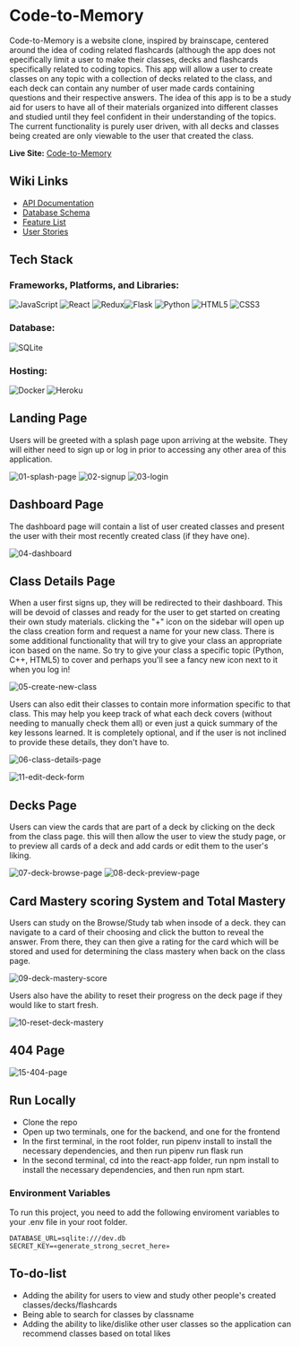 # Code-to-Memory

Code-to-Memory is a website clone, inspired by brainscape, centered around the idea of coding related flashcards (although the app does not epecifically limit a user to make their classes, decks and flashcards specifically related to coding topics. This app will allow a user to create classes on any topic with a collection of decks related to the class, and each deck can contain any number of user made cards containing questions and their respective answers. The idea of this app is to be a study aid for users to have all of their materials organized into different classes and studied until they feel confident in their understanding of the topics. The current functionality is purely user driven, with all decks and classes being created are only viewable to the user that created the class.

**Live Site:** [Code-to-Memory](https://code-to-memory.herokuapp.com/)

## Wiki Links
- [API Documentation](https://github.com/ZRonzan/aA-Capstone-Code-to-Memory/wiki/API-Routes)
- [Database Schema](https://github.com/ZRonzan/aA-Capstone-Code-to-Memory/wiki/Database-Schema)
- [Feature List](https://github.com/ZRonzan/aA-Capstone-Code-to-Memory/wiki/Feature-List)
- [User Stories](https://github.com/ZRonzan/aA-Capstone-Code-to-Memory/wiki/User-Stories)

## Tech Stack

### Frameworks, Platforms, and Libraries:

![JavaScript](https://img.shields.io/badge/javascript-%23323330.svg?style=for-the-badge&logo=javascript&logoColor=%23F7DF1E) ![React](https://img.shields.io/badge/react-%2320232a.svg?style=for-the-badge&logo=react&logoColor=%2361DAFB) ![Redux](https://img.shields.io/badge/redux-%23593d88.svg?style=for-the-badge&logo=redux&logoColor=white)![Flask](https://img.shields.io/badge/flask-%23000.svg?style=for-the-badge&logo=flask&logoColor=white) ![Python](https://img.shields.io/badge/python-3670A0?style=for-the-badge&logo=python&logoColor=ffdd54)
 ![HTML5](https://img.shields.io/badge/html5-%23E34F26.svg?style=for-the-badge&logo=html5&logoColor=white) ![CSS3](https://img.shields.io/badge/css3-%231572B6.svg?style=for-the-badge&logo=css3&logoColor=white)

### Database:

![SQLite](https://img.shields.io/badge/sqlite-%2307405e.svg?style=for-the-badge&logo=sqlite&logoColor=white)

### Hosting:

![Docker](https://img.shields.io/badge/docker-%230db7ed.svg?style=for-the-badge&logo=docker&logoColor=white)
![Heroku](https://img.shields.io/badge/heroku-%23430098.svg?style=for-the-badge&logo=heroku&logoColor=white)

## Landing Page
Users will be greeted with a splash page upon arriving at the website. They will either need to sign up or log in prior to accessing any other area of this application.

![01-splash-page](https://user-images.githubusercontent.com/100141010/189431403-b14234e7-5dbe-440b-abf2-ab6d485c1121.png)
![02-signup](https://user-images.githubusercontent.com/100141010/189431596-64a1c803-77aa-44bf-90e6-cc49a2505121.png)
![03-login](https://user-images.githubusercontent.com/100141010/189431599-a7102a70-e1e9-4260-90cf-de6b0d250daf.png)

## Dashboard Page
The dashboard page will contain a list of user created classes and present the user with their most recently created class (if they have one).

![04-dashboard](https://user-images.githubusercontent.com/100141010/189431587-9f58401d-1dda-4d6a-a4be-9a9b02c2ee88.png)

## Class Details Page
When a user first signs up, they will be redirected to their dashboard. This will be devoid of classes and ready for the user to get started on creating their own study materials. clicking the "+" icon on the sidebar will open up the class creation form and request a name for your new class. There is some additional functionality that will try to give your class an appropriate icon based on the name. So try to give your class a specific topic (Python, C++, HTML5) to cover and perhaps you'll see a fancy new icon next to it when you log in!

![05-create-new-class](https://user-images.githubusercontent.com/100141010/189431620-ea18431b-bad8-4603-8869-700cd0dd6c61.png)

Users can also edit their classes to contain more information specific to that class. This may help you keep track of what each deck covers (without needing to manually check them all) or even just a quick summary of the key lessons learned. It is completely optional, and if the user is not inclined to provide these details, they don't have to.

![06-class-details-page](https://user-images.githubusercontent.com/100141010/189431627-511d3145-bfd1-4a98-bf03-4125a28f5838.png)

![11-edit-deck-form](https://user-images.githubusercontent.com/100141010/189431799-22daec57-5da0-4f2e-afb7-e33b3696fe38.png)

## Decks Page
Users can view the cards that are part of a deck by clicking on the deck from the class page. this will then allow the user to view the study page, or to preview all cards of a deck and add cards or edit them to the user's liking.

![07-deck-browse-page](https://user-images.githubusercontent.com/100141010/189431671-f8277dbb-51d5-49f5-9ce0-30a3059264cd.png)
![08-deck-preview-page](https://user-images.githubusercontent.com/100141010/189431679-98ffa3fa-527b-433b-9a08-52ce0eb305e1.png)

## Card Mastery scoring System and Total Mastery
Users can study on the Browse/Study tab when insode of a deck. they can navigate to a card of their choosing and click the button to reveal the answer. From there, they can then give a rating for the card which will be stored and used for determining the class mastery when back on the class page.

![09-deck-mastery-score](https://user-images.githubusercontent.com/100141010/189431823-46a81ec7-f6c2-4281-82df-106450eb3939.png)

Users also have the ability to reset their progress on the deck page if they would like to start fresh.

![10-reset-deck-mastery](https://user-images.githubusercontent.com/100141010/189431828-4269d161-e883-4f35-9c2d-3fb6718cd421.png)

## 404 Page
![15-404-page](https://user-images.githubusercontent.com/100141010/189431940-85fb6013-d805-4af1-bb9f-476646ed8ea3.png)

## Run Locally

- Clone the repo
- Open up two terminals, one for the backend, and one for the frontend
- In the first terminal, in the root folder, run pipenv install to install the necessary dependencies, and then run pipenv run flask run
- In the second terminal, cd into the react-app folder, run npm install to install the necessary dependencies, and then run npm start.


### Environment Variables

To run this project, you need to add the following enviroment variables to your .env file in your root folder.

```
DATABASE_URL=sqlite:///dev.db
SECRET_KEY=«generate_strong_secret_here»
```

## To-do-list

- Adding the ability for users to view and study other people's created classes/decks/flashcards
- Being able to search for classes by classname
- Adding the ability to like/dislike other user classes so the application can recommend classes based on total likes
